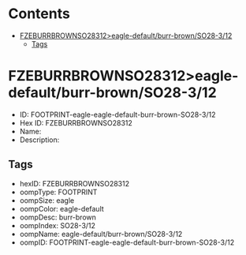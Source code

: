 



Contents
========

* [FZEBURRBROWNSO28312>eagle-default/burr-brown/SO28-3/12](#fzeburrbrownso28312eagle-defaultburr-brownso28-312)
	* [Tags](#tags)

# FZEBURRBROWNSO28312>eagle-default/burr-brown/SO28-3/12

- ID: FOOTPRINT-eagle-eagle-default-burr-brown-SO28-3/12
- Hex ID: FZEBURRBROWNSO28312
- Name: 
- Description: 

## Tags

- hexID: FZEBURRBROWNSO28312
- oompType: FOOTPRINT
- oompSize: eagle
- oompColor: eagle-default
- oompDesc: burr-brown
- oompIndex: SO28-3/12
- oompName: eagle-default/burr-brown/SO28-3/12
- oompID: FOOTPRINT-eagle-eagle-default-burr-brown-SO28-3/12
